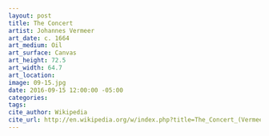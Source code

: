 ```yaml
---
layout: post
title: The Concert
artist: Johannes Vermeer
art_date: c. 1664
art_medium: Oil
art_surface: Canvas
art_height: 72.5
art_width: 64.7
art_location:
image: 09-15.jpg
date: 2016-09-15 12:00:00 -05:00
categories:
tags:
cite_author: Wikipedia
cite_url: http://en.wikipedia.org/w/index.php?title=The_Concert_(Vermeer)&oldid=589486391
---
```

